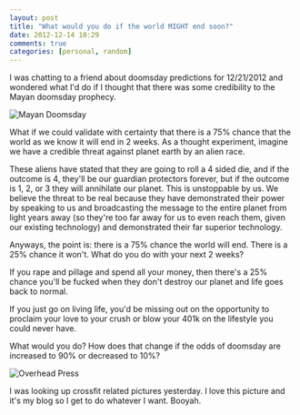 ```yaml
---
layout: post
title: "What would you do if the world MIGHT end soon?"
date: 2012-12-14 10:29
comments: true
categories: [personal, random]
---
```

I was chatting to a friend about doomsday predictions for 12/21/2012 and wondered what I'd do if I thought that there was some credibility to the Mayan doomsday prophecy.

![Mayan Doomsday](/images/mayan_doomsday.png)

What if we could validate with certainty that there is a 75% chance that the world as we know it will end in 2 weeks.  As a thought experiment, imagine we have a credible threat against planet earth by an alien race.

These aliens have stated that they are going to roll a 4 sided die, and if the outcome is 4, they'll be our guardian protectors forever, but if the outcome is 1, 2, or 3 they will annihilate our planet.  This is unstoppable by us.  We believe the threat to be real because they have demonstrated their power by speaking to us and broadcasting the message to the entire planet from light years away (so they're too far away for us to even reach them, given our existing technology) and demonstrated their far superior technology.

Anyways, the point is: there is a 75% chance the world will end. There is a 25% chance it won't. What do you do with your next 2 weeks?

If you rape and pillage and spend all your money, then there's a 25% chance you'll be fucked when they don't destroy our planet and life goes back to normal.

If you just go on living life, you'd be missing out on the opportunity to proclaim your love to your crush or blow your 401k on the lifestyle you could never have.

What would you do? How does that change if the odds of doomsday are increased to 90% or decreased to 10%?

![Overhead Press](/images/ohpress.jpg)

I was looking up crossfit related pictures yesterday. I love this picture and it's my blog so I get to do whatever I want. Booyah.
